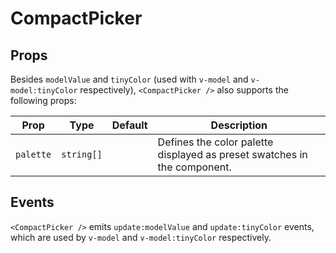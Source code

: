 # CompactPicker

## Props

Besides `modelValue` and `tinyColor` (used with `v-model` and `v-model:tinyColor` respectively), `<CompactPicker />` also supports the following props:

| Prop            | Type                         | Default                  | Description |
|-----------------|------------------------------|--------------------------|-------------|
| `palette` | `string[]` |  | Defines the color palette displayed as preset swatches in the component. |

## Events

`<CompactPicker />` emits `update:modelValue` and `update:tinyColor` events, which are used by `v-model` and `v-model:tinyColor` respectively.

